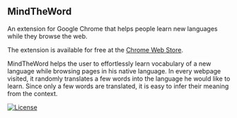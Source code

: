 ## MindTheWord


An extension for Google Chrome that helps people learn new languages while they browse the web.

The extension is available for free at the 
[Chrome Web Store](https://chrome.google.com/webstore/detail/mind-the-word/fabjlaokbhaoehejcoblhahcekmogbom).


MindTheWord helps the user to effortlessly learn vocabulary of a new language
while browsing pages in his native language. In every webpage visited, it
randomly translates a few words into the language he would like to learn.
Since only a few words are translated, it is easy to infer their meaning from
the context.

[![License](http://i.creativecommons.org/l/by-nc-sa/3.0/88x31.png)](http://creativecommons.org/licenses/by-nc-sa/3.0/deed.en_US)